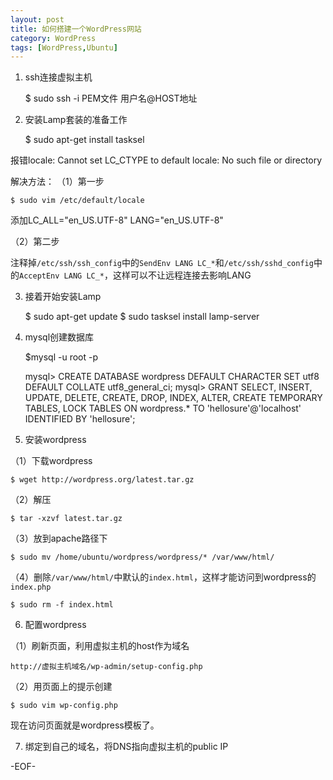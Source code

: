 ```yaml
---
layout: post
title: 如何搭建一个WordPress网站
category: WordPress
tags: [WordPress,Ubuntu]
---
```


1. ssh连接虚拟主机

    $ sudo ssh -i PEM文件 用户名@HOST地址

2. 安装Lamp套装的准备工作

    $ sudo apt-get install tasksel

报错locale: Cannot set LC_CTYPE to default locale: No such file or directory 

解决方法：
（1）第一步

    $ sudo vim /etc/default/locale

添加LC_ALL="en_US.UTF-8"
LANG="en_US.UTF-8"

（2）第二步

注释掉`/etc/ssh/ssh_config`中的`SendEnv LANG LC_*`和`/etc/ssh/sshd_config`中的`AcceptEnv LANG LC_*`，这样可以不让远程连接去影响LANG

3. 接着开始安装Lamp

    $ sudo apt-get update
    $ sudo tasksel install lamp-server 

4. mysql创建数据库

    $mysql -u root -p

    mysql> CREATE DATABASE wordpress DEFAULT CHARACTER SET utf8 DEFAULT COLLATE utf8_general_ci;
    mysql> GRANT SELECT, INSERT, UPDATE, DELETE, CREATE, DROP, INDEX, ALTER, CREATE TEMPORARY TABLES, LOCK TABLES ON wordpress.* TO 'hellosure'@'localhost' IDENTIFIED BY 'hellosure';

5. 安装wordpress

（1）下载wordpress

    $ wget http://wordpress.org/latest.tar.gz

（2）解压

    $ tar -xzvf latest.tar.gz

（3）放到apache路径下

    $ sudo mv /home/ubuntu/wordpress/wordpress/* /var/www/html/

（4）删除`/var/www/html/`中默认的`index.html`，这样才能访问到wordpress的`index.php`

    $ sudo rm -f index.html

6. 配置wordpress

（1）刷新页面，利用虚拟主机的host作为域名

    http://虚拟主机域名/wp-admin/setup-config.php

（2）用页面上的提示创建

    $ sudo vim wp-config.php

现在访问页面就是wordpress模板了。

7. 绑定到自己的域名，将DNS指向虚拟主机的public IP

-EOF-
